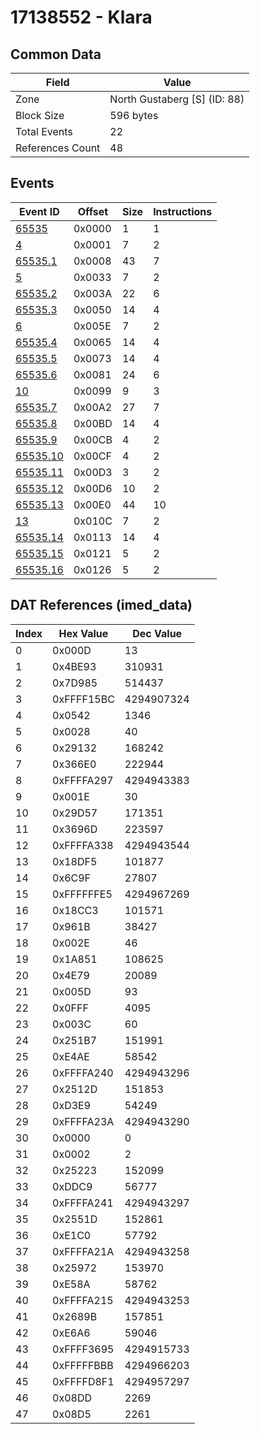 # 17138552 - Klara

## Common Data

| Field            | Value                        |
|------------------|------------------------------|
| Zone             | North Gustaberg [S] (ID: 88) |
| Block Size       | 596 bytes                    |
| Total Events     | 22                           |
| References Count | 48                           |

## Events

| Event ID                  | Offset   |   Size |   Instructions |
|---------------------------|----------|--------|----------------|
| [65535](./65535.md)       | 0x0000   |      1 |              1 |
| [4](./4.md)               | 0x0001   |      7 |              2 |
| [65535.1](./65535.1.md)   | 0x0008   |     43 |              7 |
| [5](./5.md)               | 0x0033   |      7 |              2 |
| [65535.2](./65535.2.md)   | 0x003A   |     22 |              6 |
| [65535.3](./65535.3.md)   | 0x0050   |     14 |              4 |
| [6](./6.md)               | 0x005E   |      7 |              2 |
| [65535.4](./65535.4.md)   | 0x0065   |     14 |              4 |
| [65535.5](./65535.5.md)   | 0x0073   |     14 |              4 |
| [65535.6](./65535.6.md)   | 0x0081   |     24 |              6 |
| [10](./10.md)             | 0x0099   |      9 |              3 |
| [65535.7](./65535.7.md)   | 0x00A2   |     27 |              7 |
| [65535.8](./65535.8.md)   | 0x00BD   |     14 |              4 |
| [65535.9](./65535.9.md)   | 0x00CB   |      4 |              2 |
| [65535.10](./65535.10.md) | 0x00CF   |      4 |              2 |
| [65535.11](./65535.11.md) | 0x00D3   |      3 |              2 |
| [65535.12](./65535.12.md) | 0x00D6   |     10 |              2 |
| [65535.13](./65535.13.md) | 0x00E0   |     44 |             10 |
| [13](./13.md)             | 0x010C   |      7 |              2 |
| [65535.14](./65535.14.md) | 0x0113   |     14 |              4 |
| [65535.15](./65535.15.md) | 0x0121   |      5 |              2 |
| [65535.16](./65535.16.md) | 0x0126   |      5 |              2 |

## DAT References (imed_data)

|   Index | Hex Value   |   Dec Value |
|---------|-------------|-------------|
|       0 | 0x000D      |          13 |
|       1 | 0x4BE93     |      310931 |
|       2 | 0x7D985     |      514437 |
|       3 | 0xFFFF15BC  |  4294907324 |
|       4 | 0x0542      |        1346 |
|       5 | 0x0028      |          40 |
|       6 | 0x29132     |      168242 |
|       7 | 0x366E0     |      222944 |
|       8 | 0xFFFFA297  |  4294943383 |
|       9 | 0x001E      |          30 |
|      10 | 0x29D57     |      171351 |
|      11 | 0x3696D     |      223597 |
|      12 | 0xFFFFA338  |  4294943544 |
|      13 | 0x18DF5     |      101877 |
|      14 | 0x6C9F      |       27807 |
|      15 | 0xFFFFFFE5  |  4294967269 |
|      16 | 0x18CC3     |      101571 |
|      17 | 0x961B      |       38427 |
|      18 | 0x002E      |          46 |
|      19 | 0x1A851     |      108625 |
|      20 | 0x4E79      |       20089 |
|      21 | 0x005D      |          93 |
|      22 | 0x0FFF      |        4095 |
|      23 | 0x003C      |          60 |
|      24 | 0x251B7     |      151991 |
|      25 | 0xE4AE      |       58542 |
|      26 | 0xFFFFA240  |  4294943296 |
|      27 | 0x2512D     |      151853 |
|      28 | 0xD3E9      |       54249 |
|      29 | 0xFFFFA23A  |  4294943290 |
|      30 | 0x0000      |           0 |
|      31 | 0x0002      |           2 |
|      32 | 0x25223     |      152099 |
|      33 | 0xDDC9      |       56777 |
|      34 | 0xFFFFA241  |  4294943297 |
|      35 | 0x2551D     |      152861 |
|      36 | 0xE1C0      |       57792 |
|      37 | 0xFFFFA21A  |  4294943258 |
|      38 | 0x25972     |      153970 |
|      39 | 0xE58A      |       58762 |
|      40 | 0xFFFFA215  |  4294943253 |
|      41 | 0x2689B     |      157851 |
|      42 | 0xE6A6      |       59046 |
|      43 | 0xFFFF3695  |  4294915733 |
|      44 | 0xFFFFFBBB  |  4294966203 |
|      45 | 0xFFFFD8F1  |  4294957297 |
|      46 | 0x08DD      |        2269 |
|      47 | 0x08D5      |        2261 |
